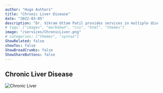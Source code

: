 ```yaml
---
author: "Hugo Authors"
title: "Chronic Liver Disease"
date: "2022-03-05"
description: "Dr. Vikram Uttam Patil provides services in multiple disorders"
# tags: ["images", "markdown", "css", "html", "themes"]
image: "/services/ChronicLiver.png"
# categories: ["themes", "syntax"]
ShowRelated: false
showToc: false
ShowBreadCrumbs: false
ShowShareButtons: false
---
```


## Chronic Liver Disease

![Chronic Liver ](/services/ChronicLiver.png)
